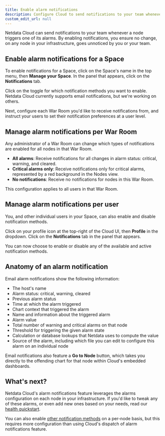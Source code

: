 ```yaml
---
title: Enable alarm notifications
description: Configure Cloud to send notifications to your team whenever any node on your infrastructure triggers an alarm.
custom_edit_url: null
---
```


Netdata Cloud can send notifications to your team whenever a node triggers one of its alarms. By enabling notifications,
you ensure no change, on any node in your infrastructure, goes unnoticed by you or your team.

## Enable alarm notifications for a Space

To enable notifications for a Space, click on the Space's name in the top menu, then **Manage your Space**. In the panel
that appears, click on the **Notifications** tab. 

Click on the toggle for which notification methods you want to enable. Netdata Cloud currently supports email
notifications, but we're working on others.

Next, configure each War Room you'd like to receive notifications from, and instruct your users to set their
notification preferences at a user level.

## Manage alarm notifications per War Room

Any administrator of a War Room can change which types of notifications are enabled for all nodes in that War Room.

-   **All alarms**: Receive notifications for all changes in alarm status: critical, warning, and cleared.
-   **Critical alarms only**: Receive notifications only for critical alarms, represented by a red background in the
    Nodes view.
-   **No notifications**: Receive no notifications for nodes in this War Room.

This configuration applies to all users in that War Room.

## Manage alarm notifications per user

You, and other individual users in your Space, can also enable and disable notification methods.

Click on your profile icon at the top-right of the Cloud UI, then **Profile** in the dropdown. Click on the
**Notifications** tab in the panel that appears.

You can now choose to enable or disable any of the available and active notification methods.

## Anatomy of an alarm notification

Email alarm notifications show the following information:

-   The host's name
-   Alarm status: critical, warning, cleared
-   Previous alarm status
-   Time at which the alarm triggered
-   Chart context that triggered the alarm
-   Name and information about the triggered alarm
-   Alarm value
-   Total number of warning and critical alarms on that node
-   Threshold for triggering the given alarm state
-   Calculation or database lookups that Netdata uses to compute the value
-   Source of the alarm, including which file you can edit to configure this alarm on an individual node

Email notifications also feature a **Go to Node** button, which takes you directly to the offending chart for that node
within Cloud's embedded dashboards.

## What's next?

Netdata Cloud's alarm notifications feature leverages the alarms configuration on each node in your infrastructure. If
you'd like to tweak any of these alarms, or even add new ones based on your needs, read our [health
quickstart](/docs/agent/health/quickstart).

You can also enable [other notification methods](/docs/agent/health/notifications) on a per-node basis, but this
requires more configuration than using Cloud's dispatch of alarm notifications feature.
